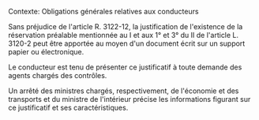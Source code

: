 Contexte: Obligations générales relatives aux conducteurs

Sans préjudice de l'article R. 3122-12, la justification de l'existence de la réservation préalable mentionnée au I et aux 1° et 3° du II de l'article L. 3120-2 peut être apportée au moyen d'un document écrit sur un support papier ou électronique.

Le conducteur est tenu de présenter ce justificatif à toute demande des agents chargés des contrôles.

Un arrêté des ministres chargés, respectivement, de l'économie et des transports et du ministre de l'intérieur précise les informations figurant sur ce justificatif et ses caractéristiques.